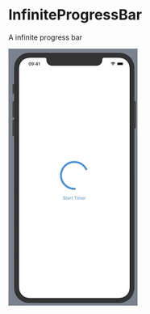 # InfiniteProgressBar
A infinite progress bar

![A infinite progress bar](infinite_progress_bar.gif)
